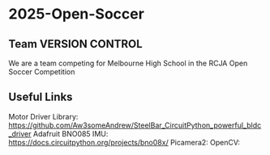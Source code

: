 # 2025-Open-Soccer

## Team VERSION CONTROL
We are a team competing for Melbourne High School in the RCJA Open Soccer Competition

Useful Links
---
Motor Driver Library: https://github.com/Aw3someAndrew/SteelBar_CircuitPython_powerful_bldc_driver
Adafruit BNO085 IMU: https://docs.circuitpython.org/projects/bno08x/
Picamera2: 
OpenCV:
